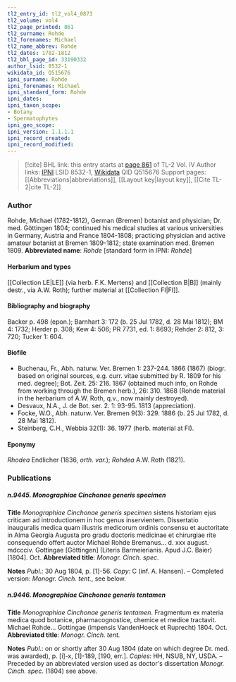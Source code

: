 ```yaml
---
tl2_entry_id: tl2_vol4_0873
tl2_volume: vol4
tl2_page_printed: 861
tl2_surname: Rohde
tl2_forenames: Michael
tl2_name_abbrev: Rohde
tl2_dates: 1782-1812
tl2_bhl_page_id: 33190332
author_lsid: 8532-1
wikidata_id: Q515676
ipni_surname: Rohde
ipni_forenames: Michael
ipni_standard_form: Rohde
ipni_dates: 
ipni_taxon_scope: 
- Botany
- Spermatophytes
ipni_geo_scope: 
ipni_version: 1.1.1.1
ipni_record_created: 
ipni_record_modified:
---
```


> [!cite] BHL link: this entry starts at [page 861](https://www.biodiversitylibrary.org/page/33190332) of TL-2 Vol. IV
> Author links: [IPNI](https://www.ipni.org/a/8532-1) LSID 8532-1, [Wikidata](https://www.wikidata.org/wiki/Q515676) QID Q515676
> Support pages: [[Abbreviations|abbreviations]], [[Layout key|layout key]], [[Cite TL-2|cite TL-2]]

### Author

Rohde, Michael (1782-1812), German (Bremen) botanist and physician; Dr. med. Göttingen 1804; continued his medical studies at various universities in Germany, Austria and France 1804-1808; practicing physician and active amateur botanist at Bremen 1809-1812; state examination med. Bremen 1809. 
**Abbreviated name**: *Rohde* \[standard form in IPNI: *Rohde*\]

#### Herbarium and types

[[Collection LE|LE]] (via herb. F.K. Mertens) and [[Collection B|B]] (mainly destr., via A.W. Roth); further material at [[Collection FI|FI]].

#### Bibliography and biography

Backer p. 498 (epon.); Barnhart 3: 172 (b. 25 Jul 1782, d. 28 Mai 1812); BM 4: 1732; Herder p. 308; Kew 4: 506; PR 7731, ed. 1: 8693; Rehder 2: 812, 3: 720; Tucker 1: 604.

#### Biofile

- Buchenau, Fr., Abh. naturw. Ver. Bremen 1: 237-244. 1866 (1867) (biogr. based on original sources, e.g. curr. vitae submitted by R. 1809 for his med. degree); Bot. Zeit. 25: 216. 1867 (obtained much info, on Rohde from working through the Bremen herb.), 26: 310. 1868 (Rohde material in the herbarium of A.W. Roth, q.v., now mainly destroyed).
- Desvaux, N.A., J. de Bot. ser. 2. 1: 93-95. 1813 (appreciation).
- Focke, W.O., Abh. naturw. Ver. Bremen 9(3): 329. 1886 (b. 25 Jul 1782, d. 28 Mai 1812).
- Steinberg, C.H., Webbia 32(1): 36. 1977 (herb. material at FI).

#### Eponymy

*Rhodea* Endlicher (1836, *orth. var.*); *Rohdea* A.W. Roth (1821).

### Publications

##### n.9445. Monographiae Cinchonae generis specimen

**Title**
*Monographiae Cinchonae generis specimen* sistens historiam ejus criticam ad introductionem in hoc genus inservientem. Dissertatio inauguralis medica quam illustris medicorum ordinis consensu et auctoritate in Alma Georgia Augusta pro gradu doctoris medicinae et chirurgiae rite consequendo offert auctor Michael Rohde Bremanus... d. xxx august. mdccciv. Gottingae \[Göttingen\] (Literis Barmeierianis. Apud J.C. Baier) \[1804\]. Oct.
**Abbreviated title**: *Monogr. Cinch. spec*.

**Notes**
*Publ*.: 30 Aug 1804, p. \[1\]-56. *Copy*: C (inf. A. Hansen). – Completed version: *Monogr. Cinch. tent.*, see below.

##### n.9446. Monographiae Cinchonae generis tentamen

**Title**
*Monographiae Cinchonae generis tentamen*. Fragmentum ex materia medica quod botanice, pharmacognostice, chemice et medice tractavit. Michael Rohde... Gottingae (impensis VandenHoeck et Ruprecht) 1804. Oct.
**Abbreviated title**: *Monogr. Cinch. tent.*

**Notes**
*Publ*.: on or shortly after 30 Aug 1804 (date on which degree Dr. med. was awarded), p. \[i\]-x, \[1\]-189, \[190, err.\]. *Copies*: HH, NSUB, NY, USDA. – Preceded by an abbreviated version used as doctor's dissertation *Monogr. Cinch. spec.* (1804) see above.


